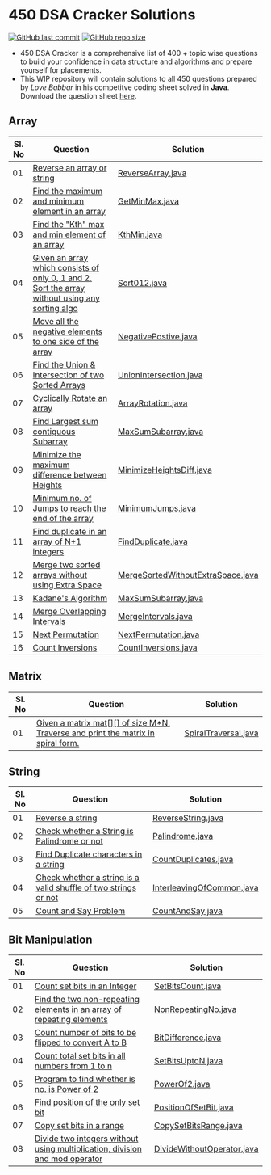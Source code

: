 # 450 DSA Cracker Solutions

[![GitHub last commit](https://img.shields.io/github/last-commit/imkashyap/Final450-Solutions)](https://github.com/imkashyap/Competitive-Programming/commits/master)
[![GitHub repo size](https://img.shields.io/github/repo-size/imkashyap/Final450-Solutions)](https://github.com/imkashyap/Competitive-Programming/archive/master.zip)

* 450 DSA Cracker is a comprehensive list of 400 + topic wise questions to build your confidence in data structure and algorithms and prepare yourself for placements.
* This WIP repository will contain solutions to all 450 questions prepared by _Love Babbar_ in his competitve coding sheet solved in **Java**. Download the question sheet [here](https://github.com/imKashyap/Final450/blob/main/FINAL450.xlsx).


## Array
|Sl. No  | Question| Solution |
|--|--|--|
|01 |  [Reverse an array or string](https://www.geeksforgeeks.org/write-a-program-to-reverse-an-array-or-string/)|[ReverseArray.java](./array/ReverseArray.java) |
|02 |  [Find the maximum and minimum element in an array](https://www.geeksforgeeks.org/maximum-and-minimum-in-an-array/)|[GetMinMax.java](./array/GetMinMax.java) |
|03 |  [Find the "Kth" max and min element of an array ](https://practice.geeksforgeeks.org/problems/kth-smallest-element5635/1)|[KthMin.java](./array/KthMin.java) |
|04 |  [Given an array which consists of only 0, 1 and 2. Sort the array without using any sorting algo](https://practice.geeksforgeeks.org/problems/sort-an-array-of-0s-1s-and-2s4231/1)|[Sort012.java](./array/Sort012.java) |
|05 |  [Move all the negative elements to one side of the array](https://www.geeksforgeeks.org/move-negative-numbers-beginning-positive-end-constant-extra-space/)|[NegativePostive.java](./array/NegativePositive.java) |
|06 |  [Find the Union & Intersection of two Sorted Arrays](https://practice.geeksforgeeks.org/problems/union-of-two-arrays3538/1)|[UnionIntersection.java](./array/UnionIntersection.java)
|07 |  [Cyclically Rotate an array](https://practice.geeksforgeeks.org/problems/cyclically-rotate-an-array-by-one2614/1)|[ArrayRotation.java](./array/ArrayRotation.java) |
|08 |  [Find Largest sum contiguous Subarray](https://practice.geeksforgeeks.org/problems/kadanes-algorithm/0)|[MaxSumSubarray.java](./array/MaxSumSubarray.java) |
|09 |  [Minimize the maximum difference between Heights](https://practice.geeksforgeeks.org/problems/minimize-the-heights3351/1)|[MinimizeHeightsDiff.java](./array/MinimizeHeightsDiff.java]) |
|10 |  [Minimum no. of Jumps to reach the end of the array](https://practice.geeksforgeeks.org/problems/minimum-number-of-jumps-1587115620/1) |[MinimumJumps.java](./array/MinimumJumps.java)
|11 |  [Find duplicate in an array of N+1 integers](https://leetcode.com/problems/find-the-duplicate-number/)|[FindDuplicate.java](./array/FindDuplicate.java) |
|12 |  [Merge two sorted arrays without using Extra Space](https://practice.geeksforgeeks.org/problems/merge-two-sorted-arrays5135/1)|[MergeSortedWithoutExtraSpace.java](./array/MergeSortedWithoutExtraSpace.java) |
|13 |  [Kadane's Algorithm](https://practice.geeksforgeeks.org/problems/kadanes-algorithm/0)|[MaxSumSubarray.java](./array/MaxSumSubarray.java) |
|14 |  [Merge Overlapping Intervals](https://leetcode.com/problems/merge-intervals/) |[MergeIntervals.java](./array/MergeIntervals.java) |
|15 |  [Next Permutation](https://leetcode.com/problems/next-permutation/)|[NextPermutation.java](./array/NextPermutation.java)|
|16 |  [Count Inversions](https://practice.geeksforgeeks.org/problems/inversion-of-array-1587115620/1)|[CountInversions.java](./array/CountInversions.java) |


## Matrix
|Sl. No  | Question| Solution |
|--|--|--|
|01  |  [Given a matrix mat[][] of size M*N. Traverse and print the matrix in spiral form.](https://practice.geeksforgeeks.org/problems/spirally-traversing-a-matrix/0)|[SpiralTraversal.java](./matrix/SpiralTraversal.java) |

## String
|Sl. No  | Question| Solution |
|--|--|--|
|01  |  [Reverse a string](https://leetcode.com/problems/reverse-string/)|[ReverseString.java](./string/ReverseString.java) |
|02  |  [Check whether a String is Palindrome or not](https://practice.geeksforgeeks.org/problems/palindrome-string0817/1)|[Palindrome.java](./string/Palindrome.java) |
|03  |  [Find Duplicate characters in a string](https://www.geeksforgeeks.org/print-all-the-duplicates-in-the-input-string/)|[CountDuplicates.java](./string/CountDuplicates.java) |
|04  |  [Check whether a string is a valid shuffle of two strings or not](https://www.programiz.com/java-programming/examples/check-valid-shuffle-of-strings)|[InterleavingOfCommon.java](./string/InterleavingOfCommon.java) |
|05  |  [Count and Say Problem](https://leetcode.com/problems/count-and-say/)|[CountAndSay.java](./string/CountAndSay.java) |

## Bit Manipulation
|Sl. No  | Question| Solution |
|--|--|--|
|01 |  [Count set bits in an Integer](https://practice.geeksforgeeks.org/problems/set-bits0143/1)|[SetBitsCount.java](./bitMasking/SetBitsCount.java) |
|02 |  [Find the two non-repeating elements in an array of repeating elements](https://practice.geeksforgeeks.org/problems/finding-the-numbers0215/1)|[NonRepeatingNo.java](./bitMasking/NonRepeatingNo.java)|
|03 |  [Count number of bits to be flipped to convert A to B](https://practice.geeksforgeeks.org/problems/bit-difference-1587115620/1)|[BitDifference.java](./bitMasking/BitDifference.java) |
|04 |  [Count total set bits in all numbers from 1 to n](https://practice.geeksforgeeks.org/problems/count-total-set-bits-1587115620/1)|[SetBitsUptoN.java](./bitMasking/SetBitsUptoN.java)|
|05 |  [Program to find whether is no. is Power of 2](https://practice.geeksforgeeks.org/problems/power-of-2-1587115620/1)|[PowerOf2.java](./bitMasking/PowerOf2.java)|
|06 |  [Find position of the only set bit](https://practice.geeksforgeeks.org/problems/find-position-of-set-bit3706/1)|[PositionOfSetBit.java](./bitMasking/PositionOfSetBit.java)|
|07 |  [Copy set bits in a range](https://practice.geeksforgeeks.org/problems/copy-set-bits-in-range0623/1)|[CopySetBitsRange.java](./bitMasking/CopySetBitsRange.java)|
|08 |  [Divide two integers without using multiplication, division and mod operator](https://www.geeksforgeeks.org/divide-two-integers-without-using-multiplication-division-mod-operator/)|[DivideWithoutOperator.java](./bitMasking/DivideWithoutOperator.java)
